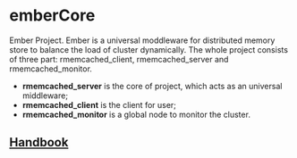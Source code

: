 # emberCore
Ember Project. Ember is a universal moddleware for distributed memory store to balance the load of cluster dynamically. The whole project consists of three part: rmemcached_client, rmemcached_server and rmemcached_monitor.

- **rmemcached_server** is the core of project, which acts as an universal middleware;
- **rmemcached_client** is the client for user;
- **rmemcached_monitor** is a global node to monitor the cluster.

## [Handbook](http://7xw7bj.com1.z0.glb.clouddn.com/Ember-Handbook.pdf)
